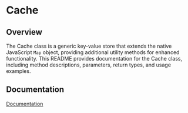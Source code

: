 # Cache

## Overview

The Cache class is a generic key-value store that extends the native JavaScript `Map` object, providing additional utility methods for enhanced functionality. This README provides documentation for the Cache class, including method descriptions, parameters, return types, and usage examples.

## Documentation

[Documentation](https://docs.hedystia.com/cache/start)
